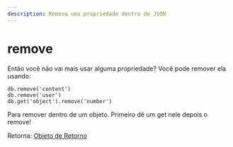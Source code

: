 ```yaml
---
description: Remova uma propriedade dentro do JSON
---
```


# remove

Então você não vai mais usar alguma propriedade? Você pode remover ela usando:

```text
db.remove('content')
db.remove('user')
db.get('object').remove('number')
```

Para remover dentro de um objeto. Primeiro dê um get nele depois o remove!

Retorna: [Objeto de Retorno](../objeto-de-retorno/)

